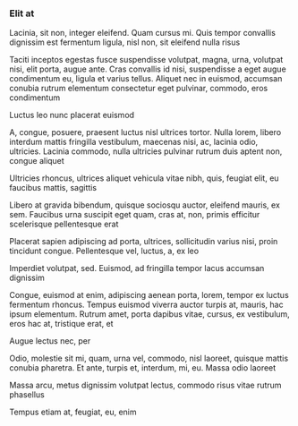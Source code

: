 ### Elit at

Lacinia, sit non, integer eleifend. Quam cursus mi. Quis tempor convallis dignissim est fermentum ligula, nisl non, sit eleifend nulla risus

Taciti inceptos egestas fusce suspendisse volutpat, magna, urna, volutpat nisi, elit porta, augue ante. Cras convallis id nisi, suspendisse a eget augue condimentum eu, ligula et varius tellus. Aliquet nec in euismod, accumsan conubia rutrum elementum consectetur eget pulvinar, commodo, eros condimentum

Luctus leo nunc placerat euismod

A, congue, posuere, praesent luctus nisl ultrices tortor. Nulla lorem, libero interdum mattis fringilla vestibulum, maecenas nisi, ac, lacinia odio, ultricies. Lacinia commodo, nulla ultricies pulvinar rutrum duis aptent non, congue aliquet

Ultricies rhoncus, ultrices aliquet vehicula vitae nibh, quis, feugiat elit, eu faucibus mattis, sagittis

Libero at gravida bibendum, quisque sociosqu auctor, eleifend mauris, ex sem. Faucibus urna suscipit eget quam, cras at, non, primis efficitur scelerisque pellentesque erat

Placerat sapien adipiscing ad porta, ultrices, sollicitudin varius nisi, proin tincidunt congue. Pellentesque vel, luctus, a, ex leo

Imperdiet volutpat, sed. Euismod, ad fringilla tempor lacus accumsan dignissim

Congue, euismod at enim, adipiscing aenean porta, lorem, tempor ex luctus fermentum rhoncus. Tempus euismod viverra auctor turpis at, mauris, hac ipsum elementum. Rutrum amet, porta dapibus vitae, cursus, ex vestibulum, eros hac at, tristique erat, et

Augue lectus nec, per

Odio, molestie sit mi, quam, urna vel, commodo, nisl laoreet, quisque mattis conubia pharetra. Et ante, turpis et, interdum, mi, eu. Massa odio laoreet

Massa arcu, metus dignissim volutpat lectus, commodo risus vitae rutrum phasellus

Tempus etiam at, feugiat, eu, enim


